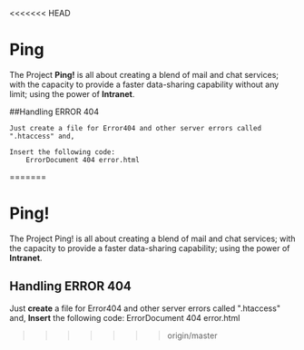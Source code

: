 <<<<<<< HEAD
# Ping
The Project **Ping!** is all about creating a blend of mail and chat services;
with the capacity to provide a faster data-sharing capability without any limit; using the power of **Intranet**.

  ##Handling ERROR 404

    Just create a file for Error404 and other server errors called ".htaccess" and, 
  
    Insert the following code: 
        ErrorDocument 404 error.html
=======
# Ping!

The Project Ping! is all about creating a blend of mail and chat services;
with the capacity to provide a faster data-sharing capability;
using the power of **Intranet**.

## Handling ERROR 404
  Just **create** a file for Error404 and other server errors called ".htaccess" and,
  **Insert** the following code:
  ErrorDocument 404     error.html
>>>>>>> origin/master
